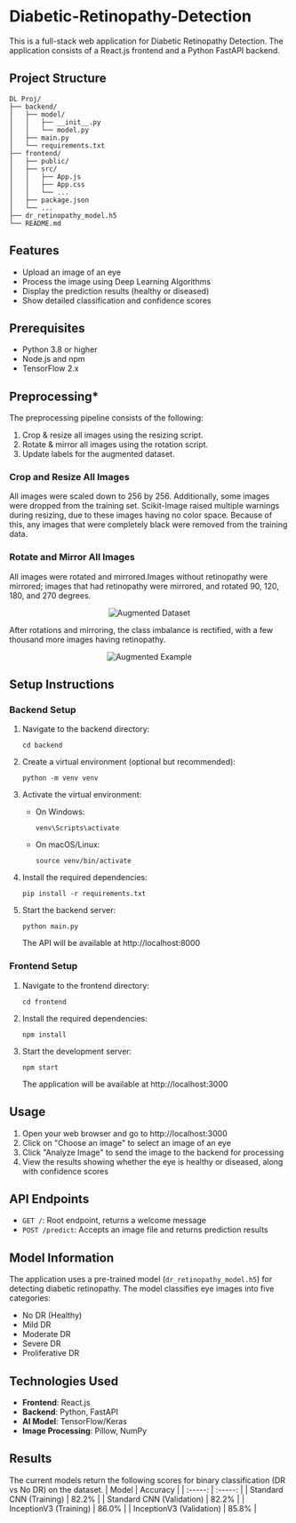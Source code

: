# Diabetic-Retinopathy-Detection

This is a full-stack web application for  Diabetic Retinopathy Detection. The application consists of a React.js frontend and a Python FastAPI backend.

## Project Structure

```
DL Proj/
├── backend/
│   ├── model/
│   │   ├── __init__.py
│   │   └── model.py
│   ├── main.py
│   └── requirements.txt
├── frontend/
│   ├── public/
│   ├── src/
│   │   ├── App.js
│   │   ├── App.css
│   │   └── ...
│   ├── package.json
│   └── ...
├── dr_retinopathy_model.h5
└── README.md
```

## Features

- Upload an image of an eye
- Process the image using Deep Learning Algorithms
- Display the prediction results (healthy or diseased)
- Show detailed classification and confidence scores

## Prerequisites

- Python 3.8 or higher
- Node.js and npm
- TensorFlow 2.x
## Preprocessing*

The preprocessing pipeline consists of the following:
1. Crop & resize all images using the resizing script.
2. Rotate & mirror all images using the rotation script.
3. Update labels for the augmented dataset.
### Crop and Resize All Images

All images were scaled down to 256 by 256. Additionally, some images were dropped from the training set. Scikit-Image raised multiple warnings during resizing, due to these images having no color space. Because of this, any images that were completely black were removed from the training data.
### Rotate and Mirror All Images

All images were rotated and mirrored.Images without retinopathy were mirrored; images that had retinopathy were mirrored, and rotated 90, 120, 180, and 270 degrees.

<p align = "center">
<img align="center" src="images/augmented_dataset.png" alt="Augmented Dataset"/>
</p>

After rotations and mirroring, the class imbalance is rectified, with a few thousand more images having retinopathy.

<p align = "center">
<img align="center" src="images/augmentation_example.png" alt="Augmented Example"/>
</p>

## Setup Instructions

### Backend Setup

1. Navigate to the backend directory:
   ```
   cd backend
   ```

2. Create a virtual environment (optional but recommended):
   ```
   python -m venv venv
   ```

3. Activate the virtual environment:
   - On Windows:
     ```
     venv\Scripts\activate
     ```
   - On macOS/Linux:
     ```
     source venv/bin/activate
     ```

4. Install the required dependencies:
   ```
   pip install -r requirements.txt
   ```

5. Start the backend server:
   ```
   python main.py
   ```
   The API will be available at http://localhost:8000

### Frontend Setup

1. Navigate to the frontend directory:
   ```
   cd frontend
   ```

2. Install the required dependencies:
   ```
   npm install
   ```

3. Start the development server:
   ```
   npm start
   ```
   The application will be available at http://localhost:3000

## Usage

1. Open your web browser and go to http://localhost:3000
2. Click on "Choose an image" to select an image of an eye
3. Click "Analyze Image" to send the image to the backend for processing
4. View the results showing whether the eye is healthy or diseased, along with confidence scores

## API Endpoints

- `GET /`: Root endpoint, returns a welcome message
- `POST /predict`: Accepts an image file and returns prediction results

## Model Information

The application uses a pre-trained model (`dr_retinopathy_model.h5`) for detecting diabetic retinopathy. The model classifies eye images into five categories:
- No DR (Healthy)
- Mild DR
- Moderate DR
- Severe DR
- Proliferative DR

## Technologies Used

- **Frontend**: React.js
- **Backend**: Python, FastAPI
- **AI Model**: TensorFlow/Keras 
- **Image Processing**: Pillow, NumPy

## Results

The current models return the following scores for binary classification (DR vs No DR) on the dataset.
| Model | Accuracy |
| :-----: | :-----: |
| Standard CNN (Training) | 82.2% |
| Standard CNN (Validation) | 82.2% |
| InceptionV3 (Training) | 86.0% |
| InceptionV3 (Validation) | 85.8% |


